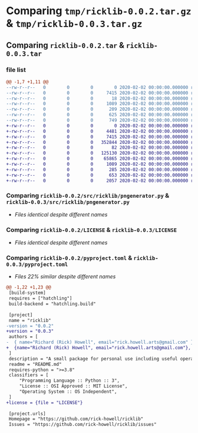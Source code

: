 # Comparing `tmp/ricklib-0.0.2.tar.gz` & `tmp/ricklib-0.0.3.tar.gz`

## Comparing `ricklib-0.0.2.tar` & `ricklib-0.0.3.tar`

### file list

```diff
@@ -1,7 +1,11 @@
--rw-r--r--   0        0        0        0 2020-02-02 00:00:00.000000 ricklib-0.0.2/src/ricklib/__init__.py
--rw-r--r--   0        0        0     7415 2020-02-02 00:00:00.000000 ricklib-0.0.2/src/ricklib/pngenerator.py
--rw-r--r--   0        0        0       18 2020-02-02 00:00:00.000000 ricklib-0.0.2/tests/graphic_test.py
--rw-r--r--   0        0        0     1089 2020-02-02 00:00:00.000000 ricklib-0.0.2/LICENSE
--rw-r--r--   0        0        0      209 2020-02-02 00:00:00.000000 ricklib-0.0.2/README.md
--rw-r--r--   0        0        0      625 2020-02-02 00:00:00.000000 ricklib-0.0.2/pyproject.toml
--rw-r--r--   0        0        0      749 2020-02-02 00:00:00.000000 ricklib-0.0.2/PKG-INFO
+-rw-r--r--   0        0        0        0 2020-02-02 00:00:00.000000 ricklib-0.0.3/src/ricklib/__init__.py
+-rw-r--r--   0        0        0     4481 2020-02-02 00:00:00.000000 ricklib-0.0.3/src/ricklib/audio.py
+-rw-r--r--   0        0        0     7415 2020-02-02 00:00:00.000000 ricklib-0.0.3/src/ricklib/pngenerator.py
+-rw-r--r--   0        0        0   352844 2020-02-02 00:00:00.000000 ricklib-0.0.3/tests/audio.wav
+-rw-r--r--   0        0        0       82 2020-02-02 00:00:00.000000 ricklib-0.0.3/tests/graphic_test.py
+-rw-r--r--   0        0        0   125130 2020-02-02 00:00:00.000000 ricklib-0.0.3/tests/testc.png
+-rw-r--r--   0        0        0    65865 2020-02-02 00:00:00.000000 ricklib-0.0.3/tests/testg.png
+-rw-r--r--   0        0        0     1089 2020-02-02 00:00:00.000000 ricklib-0.0.3/LICENSE
+-rw-r--r--   0        0        0      285 2020-02-02 00:00:00.000000 ricklib-0.0.3/README.md
+-rw-r--r--   0        0        0      653 2020-02-02 00:00:00.000000 ricklib-0.0.3/pyproject.toml
+-rw-r--r--   0        0        0     2057 2020-02-02 00:00:00.000000 ricklib-0.0.3/PKG-INFO
```

### Comparing `ricklib-0.0.2/src/ricklib/pngenerator.py` & `ricklib-0.0.3/src/ricklib/pngenerator.py`

 * *Files identical despite different names*

### Comparing `ricklib-0.0.2/LICENSE` & `ricklib-0.0.3/LICENSE`

 * *Files identical despite different names*

### Comparing `ricklib-0.0.2/pyproject.toml` & `ricklib-0.0.3/pyproject.toml`

 * *Files 22% similar despite different names*

```diff
@@ -1,22 +1,23 @@
 [build-system]
 requires = ["hatchling"]
 build-backend = "hatchling.build"
 
 [project]
 name = "ricklib"
-version = "0.0.2"
+version = "0.0.3"
 authors = [
-  { name="Richard (Rick) Howell", email="rick.howell.arts@gmail.com" },
+  {name="Richard (Rick) Howell", email="rick.howell.arts@gmail.com"},
 ]
 description = "A small package for personal use including useful operations."
 readme = "README.md"
 requires-python = ">=3.8"
 classifiers = [
     "Programming Language :: Python :: 3",
     "License :: OSI Approved :: MIT License",
     "Operating System :: OS Independent",
 ]
+license = {file = "LICENSE"}
 
 [project.urls]
 Homepage = "https://github.com/rick-howell/ricklib"
 Issues = "https://github.com/rick-howell/ricklib/issues"
```

